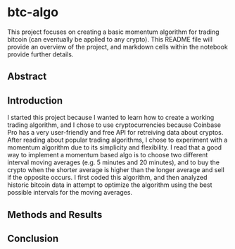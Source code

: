 # btc-algo
This project focuses on creating a basic momentum algorithm for trading bitcoin (can eventually be applied to any crypto). This README file will provide an overview of the project, and markdown cells within the notebook provide further details.

## Abstract


## Introduction
I started this project because I wanted to learn how to create a working trading algorithm, and I chose to use cryptocurrencies because Coinbase Pro has a very user-friendly and free API for retreiving data about cryptos. After reading about popular trading algorithms, I chose to experiment with a momentum algorithm due to its simplicity and flexibility. I read that a good way to implement a momentum based algo is to choose two different interval moving averages (e.g. 5 minutes and 20 minutes), and to buy the crypto when the shorter average is higher than the longer average and sell if the opposite occurs. I first coded this algorithm, and then analyzed historic bitcoin data in attempt to optimize the algorithm using the best possible intervals for the moving averages.

## Methods and Results

## Conclusion
